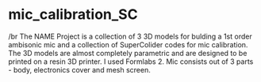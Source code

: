 # mic_calibration_SC
/br
The NAME Project is a collection of 3 3D models for bulding a 1st order ambisonic mic and a collection of SuperColider codes for mic calibration.
The 3D models are almost completely parametric and are designed to be printed on a resin 3D printer. I used Formlabs 2. Mic consists out of 3 parts - body, electronics cover and mesh screen.


